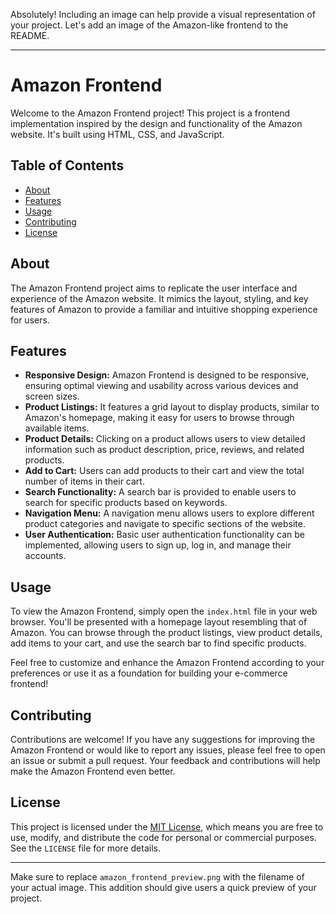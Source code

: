 Absolutely! Including an image can help provide a visual representation of your project. Let's add an image of the Amazon-like frontend to the README.

---

# Amazon Frontend

Welcome to the Amazon Frontend project! This project is a frontend implementation inspired by the design and functionality of the Amazon website. It's built using HTML, CSS, and JavaScript.



## Table of Contents

- [About](#about)
- [Features](#features)
- [Usage](#usage)
- [Contributing](#contributing)
- [License](#license)

## About

The Amazon Frontend project aims to replicate the user interface and experience of the Amazon website. It mimics the layout, styling, and key features of Amazon to provide a familiar and intuitive shopping experience for users.

## Features

- **Responsive Design:** Amazon Frontend is designed to be responsive, ensuring optimal viewing and usability across various devices and screen sizes.
- **Product Listings:** It features a grid layout to display products, similar to Amazon's homepage, making it easy for users to browse through available items.
- **Product Details:** Clicking on a product allows users to view detailed information such as product description, price, reviews, and related products.
- **Add to Cart:** Users can add products to their cart and view the total number of items in their cart.
- **Search Functionality:** A search bar is provided to enable users to search for specific products based on keywords.
- **Navigation Menu:** A navigation menu allows users to explore different product categories and navigate to specific sections of the website.
- **User Authentication:** Basic user authentication functionality can be implemented, allowing users to sign up, log in, and manage their accounts.

## Usage

To view the Amazon Frontend, simply open the `index.html` file in your web browser. You'll be presented with a homepage layout resembling that of Amazon. You can browse through the product listings, view product details, add items to your cart, and use the search bar to find specific products.

Feel free to customize and enhance the Amazon Frontend according to your preferences or use it as a foundation for building your e-commerce frontend!

## Contributing

Contributions are welcome! If you have any suggestions for improving the Amazon Frontend or would like to report any issues, please feel free to open an issue or submit a pull request. Your feedback and contributions will help make the Amazon Frontend even better.

## License

This project is licensed under the [MIT License](LICENSE), which means you are free to use, modify, and distribute the code for personal or commercial purposes. See the `LICENSE` file for more details.

---

Make sure to replace `amazon_frontend_preview.png` with the filename of your actual image. This addition should give users a quick preview of your project.
